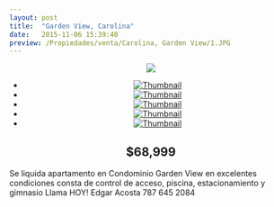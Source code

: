 ```yaml
---
layout: post
title:  "Garden View, Carolina"
date:   2015-11-06 15:39:40
preview: /Propiedades/venta/Carolina, Garden View/1.JPG
---
```


<center>
	<div class="mainImg">
		<img src="/Edweb/Propiedades/venta/Carolina, Garden View/1.JPG" class="custom">
	</div>
	<!--aqui comienza las fotos pequeñas -->
	<ul class="thumbnails">
	  <li>
	    <a href="/Edweb/Propiedades/venta/Carolina, Garden View/1.JPG">
	      <img class="tumbnails" src="/Edweb/Propiedades/venta/Carolina, Garden View/1.JPG" alt="Thumbnail">
	    </a>
	  </li>
	  <li>
	    <a href="/Edweb/Propiedades/venta/Carolina, Garden View/2.JPG">
	      <img class="tumbnails" src="/Edweb/Propiedades/venta/Carolina, Garden View/2.JPG" alt="Thumbnail">
	    </a>
	  </li>
	  <li>
	    <a href="/Edweb/Propiedades/venta/Carolina, Garden View/3.JPG">
	      <img class="tumbnails" src="/Edweb/Propiedades/venta/Carolina, Garden View/3.JPG" alt="Thumbnail">
	    </a>
	  </li>
	  <li>
	    <a href="/Edweb/Propiedades/venta/Carolina, Garden View/4.JPG">
	      <img class="tumbnails" src="/Edweb/Propiedades/venta/Carolina, Garden View/4.JPG" alt="Thumbnail">
	    </a>
	  </li>
	  <li>
	    <a href="/Edweb/Propiedades/venta/Carolina, Garden View/5.JPG">
	      <img class="tumbnails" src="/Edweb/Propiedades/venta/Carolina, Garden View/5.JPG" alt="Thumbnail">
	    </a>
	  </li>
	</ul>
	<script src="https://ajax.googleapis.com/ajax/libs/jquery/1.9.1/jquery.min.js"></script>
	<script type="text/javascript" src="/Edweb/js/jquery.simpleGal.js"></script>
	<script>
		$(document).ready(function () {
			$('.thumbnails').simpleGal({
				mainImage: '.custom'
			});
		});
	</script>
</center>

<center><h2>$68,999</h2></center>

Se liquida apartamento en Condominio Garden View en excelentes condiciones consta de control de acceso, piscina, estacionamiento y gimnasio Llama HOY! Edgar Acosta 787 645 2084

